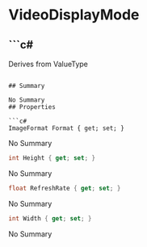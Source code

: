 # VideoDisplayMode

## ```c#
Derives from ValueType
```

## Summary

No Summary
## Properties

```c#
ImageFormat Format { get; set; } 
```
No Summary
```c#
int Height { get; set; } 
```
No Summary
```c#
float RefreshRate { get; set; } 
```
No Summary
```c#
int Width { get; set; } 
```
No Summary
